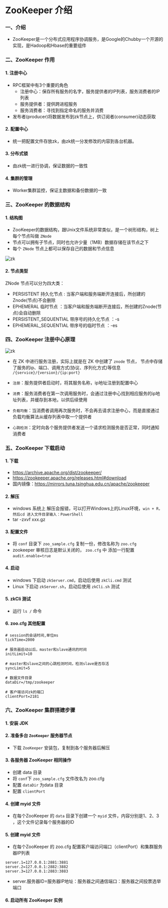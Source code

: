 # ZooKeeper 介绍
### 一、介绍
* ZooKeeper是一个分布式应用程序协调服务，是Google的Chubby一个开源的实现，是Hadoop和Hbase的重要组件
 
### 二、ZooKeeper 作用
#### 1. 注册中心
* RPC框架中有3个重要的角色
    * 注册中心：保存所有服务的名字，服务提供者的IP列表，服务消费者的IP列表
    * 服务提供者：提供跨进程服务
    * 服务消费者：寻找到指定命名的服务并消费
* 发布者(producer)将数据发布到zk节点上，供订阅者(consumer)动态获取

#### 2. 配置中心
* 统一把配置文件存放zk，由zk统一分发修改的内容到各台机器。

#### 3. 分布式锁
* 由zk统一进行协调，保证数据的一致性

#### 4. 集群的管理
* Worker集群监控，保证主数据和备份数据的一致


### 三、ZooKeeper 的数据结构
#### 1. 结构图
* ZooKeeper的数据结构，跟Unix文件系统非常类似，是一个树形结构，树上每个节点叫做 `ZNode`
* 节点可以拥有子节点，同时也允许少量（1MB）数据存储在该节点之下
* 每个 `ZNode` 节点上都可以保存自己的数据和节点信息

![zk](https://fgq233.github.io/imgs/springcloud/zookeeper1.png)

#### 2. 节点类型
ZNode 节点可以分为四大类：
* PERSISTENT 持久化节点 : 当客户端和服务端断开连接后，所创建的Znode(节点)不会删除
* EPHEMERAL 临时节点 ：当客户端和服务端断开连接后，所创建的Znode(节点)会自动删除
* PERSISTENT_SEQUENTIAL 带序号的持久化节点 ：-s
* EPHEMERAL_SEQUENTIAL 带序号的临时节点  ：-es


### 四、ZooKeeper 注册中心原理
![zk](https://fgq233.github.io/imgs/springcloud/zookeeper2.png)


* 在 ZK 中进行服务注册，实际上就是在 ZK 中创建了 `znode` 节点，
节点中存储了服务的ip、端口、调用方式(协议、序列化方式)等信息 `/{service}/{version}/{ip:port}`
    
* `注册`：服务提供者启动时，将其服务名称，ip地址注册到配置中心
* `消费`：服务消费者在第一次调用服务时，会通过注册中心找到相应服务的ip地址列表，并缓存到本地，以供后续使用
* `负载均衡`：当消费者调用再次服务时，不会再去请求注册中心，而是直接通过负载均衡算法从缓存列表中取一个提供者
* `心跳检测`：定时向各个服务提供者发送一个请求检测服务是否正常，同时通知消费者


### 五、ZooKeeper 下载启动
#### 1. 下载
* https://archive.apache.org/dist/zookeeper/
* https://zookeeper.apache.org/releases.html#download
* 国内镜像：https://mirrors.tuna.tsinghua.edu.cn/apache/zookeeper
  

#### 2. 解压
* windows 系统上 解压会报错，可以打开Windows上的Linux环境，`win + R，然后cd 进入文件目录输入：PowerShell`
* tar -zxvf xxx.gz

#### 3. 配置文件
* 将 `conf` 目录下 `zoo_sample.cfg` 复制一份，修改名称为 `zoo.cfg`
* zookeeper 审核日志是默认关闭的， `zoo.cfg` 中 添加一行配置 `audit.enable=true`

#### 4. 启动
* windows 下启动  `zkServer.cmd`，启动后使用 `zkCli.cmd` 测试
* Linux 下启动  `zkServer.sh`，启动后使用 `zkCli.sh` 测试

#### 5. zkCli 测试
* 运行 `ls /` 命令

#### 6. zoo.cfg 其他配置
```
# session的会话时间,单位ms
tickTime=2000

# 服务器启动以后，master和slave通讯的时间
initLimit=10

# master和slave之间的心跳检测时间，检测slave是否存活
syncLimit=5

# 数据文件目录
dataDir=/tmp/zookeeper

# 客户端访问zk的端口
clientPort=2181
```


### 六、ZooKeeper 集群搭建步骤
#### 1. 安装 JDK
#### 2. 准备多台 `ZooKeeper` 服务器节点
* 下载 `ZooKeeper` 安装包，复制到各个服务器后解压

#### 3. 各服务器 ZooKeeper 相同操作
* 创建 data 目录
* 将 `conf`下 `zoo_sample.cfg` 文件改名为 zoo.cfg
* 配置 `dataDir` 为data 目录
* 配置 `clientPort`

#### 4. 创建 myid 文件
* 在每个ZooKeeper 的 `data` 目录下创建一个 `myid` 文件，内容分别是1、2、3 ，这个文件记录每个服务器的ID

#### 5. 创建 myid 文件
* 在每个ZooKeeper 的 zoo.cfg 配置客户端访问端口（clientPort）和集群服务器IP列表

```
server.1=127.0.0.1:2881:3881
server.2=127.0.0.1:2882:3882
server.3=127.0.0.1:2883:3883
```

* server.服务器ID=服务器IP地址：服务器之间通信端口：服务器之间投票选举端口

#### 6. 启动所有 ZooKeeper 实例
